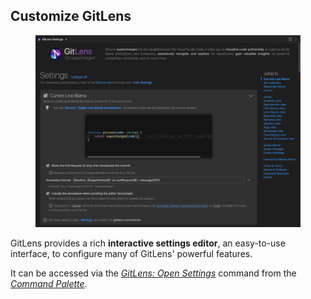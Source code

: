 ## Customize GitLens

<p align="center">
  <figure>
    <img src="../../images/docs/settings.png" alt="GitLens Interactive Settings" />
  </figure>
</p>

GitLens provides a rich **interactive settings editor**, an easy-to-use interface, to configure many of GitLens' powerful features.

It can be accessed via the [_GitLens: Open Settings_](command:gitlens.showSettingsPage) command from the [_Command Palette_](command:workbench.action.quickOpen?%22GitLens%3A%20Open%20Settings%22).
